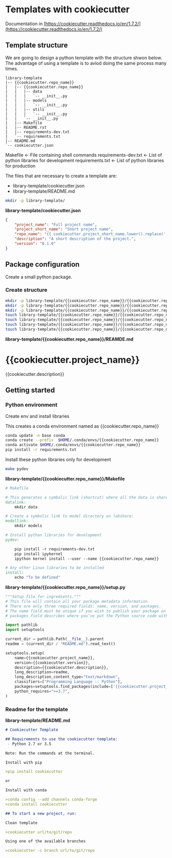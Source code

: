 

# Templates with cookiecutter

Documentation in [https://cookiecutter.readthedocs.io/en/1.7.2/](https://cookiecutter.readthedocs.io/en/1.7.2/)

## Template structure

We are going to design a python template with the structure shwon below. The advantage of using a template is to aviod doing the same process many times. 

```
library-template
|-- {{cookiecutter.repo_name}}
|   |-- {{cookiecutter.repo_name}}
|   |   |-- data
|   |   |   `-- __init__.py
|   |   |-- models
|   |   |   `-- __init__.py
|   |   |-- utils
|   |   |   `-- __init__.py
|   |   `-- __init__.py
|   |-- Makefile
|   |-- README.rst
|   |-- requirements-dev.txt
|   `-- requirements.txt
|-- README.md
`-- cookiecutter.json
```  
Makefile                       <- File containing shell commands
requirements-dev.txt  <- List of python libraries for development
requirements.txt         <- List of python libraries for production


The files that are necessary to create a template are:
- library-template/cookiecutter.json
- library-template/README.md


```bash
mkdir -p library-template/
```

**library-template/cookiecutter.json**
```json
{
    "project_name": "Full project name",
    "project_short_name": "Short project name",
    "repo_name": "{{ cookiecutter.project_short_name.lower().replace(' ', '_').replace('-', '_') }}",
    "description": "A short description of the project.",
    "version": "0.1.0"
}
```


## Package configuration

Create a small python package.

### Create structure

```bash
mkdir -p library-template/{{cookiecutter.repo_name}}/{{cookiecutter.repo_name}}/data
mkdir -p library-template/{{cookiecutter.repo_name}}/{{cookiecutter.repo_name}}/models
mkdir -p library-template/{{cookiecutter.repo_name}}/{{cookiecutter.repo_name}}/utils
touch library-template/{{cookiecutter.repo_name}}/{{cookiecutter.repo_name}}/data/__init__.py
touch library-template/{{cookiecutter.repo_name}}/{{cookiecutter.repo_name}}/models/__init__.py
touch library-template/{{cookiecutter.repo_name}}/{{cookiecutter.repo_name}}/utils/__init__.py
touch library-template/{{cookiecutter.repo_name}}/{{cookiecutter.repo_name}}/__init__.py
```


**library-template/{{cookiecutter.repo_name}}/REAMDE.md**

{{cookiecutter.project_name}}
==============================

{{cookiecutter.description}}

## Getting started



### Python environment

Create env and install libraries

This creates a conda environment named as {{cookiecutter.repo_name}}

```bash
conda update -n base conda
conda create --prefix  $HOME/.conda/envs/{{cookiecutter.repo_name}}
conda activate $HOME/.conda/envs/{{cookiecutter.repo_name}}
pip install -r requirements.txt
```

Install these python libraries only for development

```bash
make pydev
```


**library-template/{{cookiecutter.repo_name}}/Makefile**

```makefile
# Makefile

# This generates a symbolic link (shortcut) where all the data is shared.
datalink:
	mkdir data

# Create a symbolic link to model directory on labshare:
modellink:
	mkdir models

# Install python libraries for development
pydev:

	pip install -r requirements-dev.txt
	pip install ipykernel
	ipython kernel install --user --name {{cookiecutter.repo_name}}

# Any other Linux libraries to be installed
install:
	echo "To be defined"
```

**library-template/{{cookiecutter.repo_name}}/setup.py**
```python
"""Setup file for ingredients."""
# This file will contain all your package metadata information.
# There are only three required fields: name, version, and packages.
# The name field must be unique if you wish to publish your package on the Python Package # Index (PyPI). The version field keeps track of different releases of the project. The 
# packages field describes where you’ve put the Python source code within your project.

import pathlib
import setuptools

current_dir = pathlib.Path(__file__).parent
readme = (current_dir / "README.md").read_text()

setuptools.setup(
	name={{cookiecutter.project_name}},
	version={{cookiecutter.version}},
	description={{cookiecutter.description}},
	long_description=readme,
	long_description_content_type="text/markdown",
	classifiers=["Programming Language :: Python"],
	packages=setuptools.find_packages(include=['{{cookiecutter.project_name}}', '{{cookiecutter.project_name}}.*']),
	python_requires=">=3.7",
)
```

### Readme for the template

**library-template/README.md**
```markdown
# Cookiecutter Template

## Requirements to use the cookiecutter template:
 - Python 2.7 or 3.5

Note: Run the commands at the terminal.

Install with pip

>pip install cookiecutter

or

Install with conda

>conda config --add channels conda-forge
>conda install cookiecutter

## To start a new project, run:

Clean template

>cookiecutter url/to/git/repo

Using one of the available branches

>cookiecutter -c branch url/to/git/repo
```
